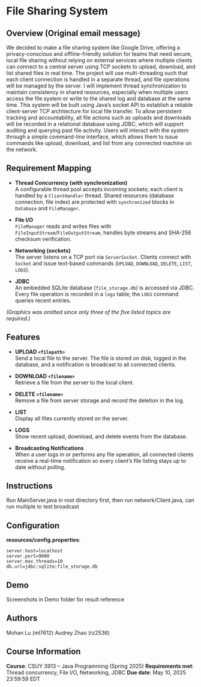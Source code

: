 # File Sharing System

## Overview (Original email message)
We decided to make a file sharing system like Google Drive, offering a privacy-conscious and offline-friendly solution for teams that need secure, local file sharing without relying on external services where multiple clients can connect to a central server using TCP sockets to upload, download, and list shared files in real time. The project will use multi-threading such that each client connection is handled in a separate thread, and file operations will be managed by the server. I will implement thread synchronization to maintain consistency in shared resources, especially when multiple users access the file system or write to the shared log and database at the same time. This system will be built using Java’s socket API to establish a reliable client-server TCP architecture for local file transfer. To allow persistent tracking and accountability, all file actions such as uploads and downloads will be recorded in a relational database using JDBC, which will support auditing and querying past file activity. Users will interact with the system through a simple command-line interface, which allows them to issue commands like upload, download, and list from any connected machine on the network.

## Requirement Mapping
- **Thread Concurrency (with synchronization)**  
  A configurable thread pool accepts incoming sockets; each client is handled by a `ClientHandler` thread. Shared resources (database connection, file index) are protected with `synchronized` blocks in `Database` and `FileManager`.

- **File I/O**  
  `FileManager` reads and writes files with `FileInputStream`/`FileOutputStream`, handles byte streams and SHA-256 checksum verification.

- **Networking (sockets)**  
  The server listens on a TCP port via `ServerSocket`. Clients connect with `Socket` and issue text-based commands (`UPLOAD`, `DOWNLOAD`, `DELETE`, `LIST`, `LOGS`).

- **JDBC**  
  An embedded SQLite database (`file_storage.db`) is accessed via JDBC. Every file operation is recorded in a `logs` table; the `LOGS` command queries recent entries.

*(Graphics was omitted since only three of the five listed topics are required.)*

## Features
- **UPLOAD `<filepath>`**  
  Send a local file to the server. The file is stored on disk, logged in the database, and a notification is broadcast to all connected clients.

- **DOWNLOAD `<filename>`**  
  Retrieve a file from the server to the local client.

- **DELETE `<filename>`**  
  Remove a file from server storage and record the deletion in the log.

- **LIST**  
  Display all files currently stored on the server.

- **LOGS**  
  Show recent upload, download, and delete events from the database.

- **Broadcasting Notifications**  
  When a user logs in or performs any file operation, all connected clients receive a real-time notification so every client’s file listing stays up to date without polling.

## Instructions
Run MainServer.java in root directory first, then run network/Client.java, can run multiple to test broadcast

## Configuration
**resources/config.properties**:
```properties
server.host=localhost
server.port=9000
server.max_threads=10
db.url=jdbc:sqlite:file_storage.db
````

## Demo
Screenshots in Demo folder for result reference

## Authors
Mohan Lu (ml7612)
Audrey Zhao (rz2536)

## Course Information
**Course**: CSUY 3913 – Java Programming (Spring 2025)
**Requirements met**: Thread concurrency, File I/O, Networking, JDBC
**Due date**: May 10, 2025 23:59:59 EDT
